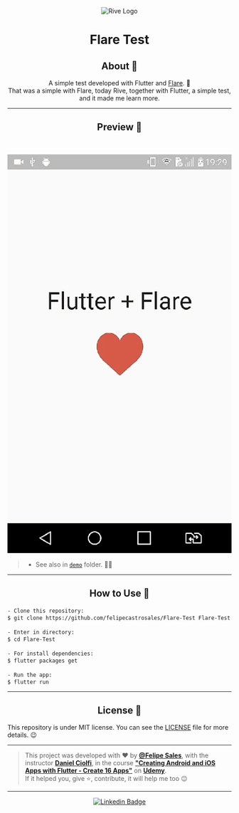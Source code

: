  <p align="center">
      <img src="https://user-images.githubusercontent.com/59374587/94874329-1efc8280-0428-11eb-86b1-356c089f3dea.png" width="80px" alt="Rive Logo"/>
</p>

<h1 align="center">Flare Test</h1>

<h2 align="center">About 📖</h2>
   
<p align="center">   
   A simple test developed with Flutter and <a href="https://rive.app/explore/popular/trending/all">Flare</a>. 💙<br>
   That was a simple with Flare, today Rive, together with Flutter, a simple test, and it made me learn more.
</p>

---

<h2 align="center">Preview 📱</h2><br>

   <p align="center">
      <img src="demo/Flare_Demo.gif" alt="Flare Test">
   </p>
   
   > * See also in [`demo`](https://github.com/felipecastrosales/Flare-Test/tree/master/demo) folder. 🧐📂

---

<h2 align="center">How to Use 🤔</h2>

   ```   
   - Clone this repository:
   $ git clone https://github.com/felipecastrosales/Flare-Test Flare-Test

   - Enter in directory:
   $ cd Flare-Test

   - For install dependencies:
   $ flutter packages get

   - Run the app: 
   $ flutter run
   ```

---

<h2 align="center">License 📝</h2>

   This repository is under MIT license. You can see the [LICENSE](https://github.com/felipecastrosales/Flare-Test/blob/master/LICENSE) file for more details. 😉

   ---

   >This project was developed with ❤️ by **[@Felipe Sales](https://www.linkedin.com/in/felipecastrosales/)**, with the instructor **[Daniel Ciolfi](https://linkedin.com/in/danielciolfi)**, in the course  **["Creating Android and iOS Apps with Flutter - Create 16 Apps"](https://www.udemy.com/course/curso-completo-flutter-app-android-ios)** on **[Udemy](https://www.udemy.com/)**.<br>
   If it helped you, give ⭐, contribute, it will help me too 😉

---

   <div align="center">

   [![Linkedin Badge](https://img.shields.io/badge/-Felipe%20Sales-292929?style=flat-square&logo=Linkedin&logoColor=white&link=https://www.linkedin.com/in/felipecastrosales/)](https://www.linkedin.com/in/felipecastrosales/)

   </div>